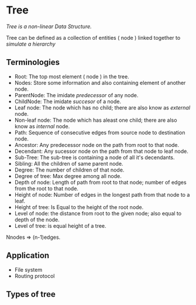# Tree

*Tree is a non-linear Data Structure.*

Tree can be defined as a collection of entities ( node ) linked together to *simulate a hierarchy*

## Terminologies

- Root: The top most element ( node ) in the tree.
- Nodes: Store some information and also containing element of another node.
- ParentNode: The imidate *predecessor* of any node.
- ChildNode: The imidate *succesor* of a node.
- Leaf node: The node which has no child; there are also know as *external* node.
- Non-leaf node: The node which has aleast one child; there are also know as *internal* node.
- Path: Sequence of consecutive edges from source node to destination node.
- Ancestor: Any predecessor node on the path from root to that node.
- Decendant: Any sucessor node on the path from that node to leaf node.
- Sub-Tree: The sub-tree is containing a node of all it's decendants.
- Sibling: All the children of same parent node.
- Degree: The number of children of that node.
- Degree of tree: Max degree among all node.
- Depth of node: Length of path from root to that node; number of edges from the root to that node.
- Height of node: Number of edges in the longest path from that node to a leaf.
- Height of tree: Is Equal to the height of the root node.
- Level of node: the distance from root to the given node; also equal to depth of the node.
- Level of tree: is equal height of a tree.

Nnodes => (n-1)edges.

## Application

- File system
- Routing protocol

## Types of tree
